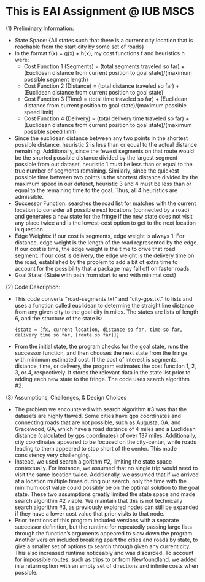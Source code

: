# This is EAI Assignment @ IUB MSCS

(1) Preliminary Information:

   - State Space: {All states such that there is a current city location that is reachable from the start city by some set of roads}
   - In the format f(x) = g(x) + h(x), my cost functions f and heuristics h were:
      - Cost Function 1 (Segments) = (total segments traveled so far) + (Euclidean distance from current position to goal state)/(maximum possible segment length)
      - Cost Function 2 (Distance) = (total distance traveled so far) + (Euclidean distance from current position to goal state)
      - Cost Function 3 (Time) = (total time traveled so far) + (Euclidean distance from current position to goal state)/(maximum possible speed limit)
      - Cost Function 4 (Delivery) = (total delivery time traveled so far) + (Euclidean distance from current position to goal state)/(maximum possible speed limit)
   - Since the euclidean distance between any two points in the shortest possible distance, heuristic 2 is less than or equal to the actual distance remaining. Additionally, since the fewest segments on that route would be the shorted possible distance divided by the largest segment possible from out dataset, heuristic 1 must be less than or equal to the true number of segments remaining. Similarly, since the quickest possible time between two points is the shortest distance divided by the maximum speed in our dataset, heuristic 3 and 4 must be less than or equal to the remaining time to the goal. Thus, all 4 heuristics are admissible.
   - Successor Function: searches the road list for matches with the current location to consider all possible next locations (connected by a road) and generates a new state for the fringe if the new state does not visit any place twice and is the lowest-cost option to get to the next location in question.
   - Edge Weights: if our cost is segments, edge weight is always 1. For distance, edge weight is the length of the road represented by the edge. If our cost is time, the edge weight is the time to drive that road segment. If our cost is delivery, the edge weight is the delivery time on the road, established by the problem to add a bit of extra time to account for the possibility that a package may fall off on faster roads.
   - Goal State: {State with path from start to end with minimal cost}


(2) Code Description:

   - This code converts "road-segments.txt" and "city-gps.txt" to lists and uses a function called euclidean to determine the straight line distance from any given city to the goal city in miles. The states are lists of length 6, and the structure of the state is: 
   
         {state = [fx, current location, distance so far, time so far, delivery time so far, [route so far]]} 

   - From the initial state, the program checks for the goal state, runs the successor function, and then chooses the next state from the fringe with minimum estimated cost. If the cost of interest is segments, distance, time, or delivery, the program estimates the cost function 1, 2, 3, or 4, respectively. It stores the relevant data in the state list prior to adding each new state to the fringe. The code uses search algorithm #2.
   
(3) Assumptions, Challenges, & Design Choices

   - The problem we encountered with search algorithm #3 was that the datasets are highly flawed. Some cities have gps coordinates and connecting roads that are not possible, such as Augusta, GA, and Gracewood, GA, which have a road distance of 4 miles and a Euclidean distance (calculated by gps coordinates) of over 137 miles. Additionally, city coordinates appeared to be focused on the city-center, while roads leading to them appeared to stop short of the center. This made consistency very challenging.
   - Instead, we used search algorithm #2, limiting the state space contextually. For instance, we assumed that no single trip would need to visit the same location twice. Additionally, we assumed that if we arrived at a location multiple times during our search, only the time with the minimum cost value could possibly be on the optimal solution to the goal state. These two assumptions greatly limited the state space and made search algorithm #2 viable. We maintain that this is not technically search algorithm #3, as previously explored nodes can still be expanded if they have a lower cost value that prior visits to that node.
   - Prior iterations of this program included versions with a separate successor definition, but the runtime for repeatedly passing large lists through the function’s arguments appeared to slow down the program. Another version included breaking apart the cities and roads by state, to give a smaller set of options to search through given any current city. This also increased runtime noticeably and was discarded. To account for impossible routes, such as trips to or from Newfoundland, we added in a return option with an empty set of directions and infinite costs when possible.